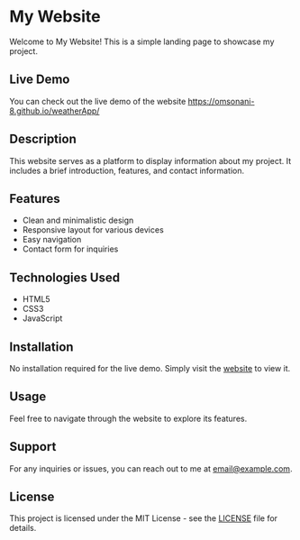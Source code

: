 # My Website

Welcome to My Website! This is a simple landing page to showcase my project.

## Live Demo

You can check out the live demo of the website https://omsonani-8.github.io/weatherApp/

## Description

This website serves as a platform to display information about my project. It includes a brief introduction, features, and contact information.

## Features

- Clean and minimalistic design
- Responsive layout for various devices
- Easy navigation
- Contact form for inquiries

## Technologies Used

- HTML5
- CSS3
- JavaScript



## Installation

No installation required for the live demo. Simply visit the [website](https://www.example.com) to view it.

## Usage

Feel free to navigate through the website to explore its features.

## Support

For any inquiries or issues, you can reach out to me at [email@example.com](mailto:email@example.com).

## License

This project is licensed under the MIT License - see the [LICENSE](LICENSE) file for details.

